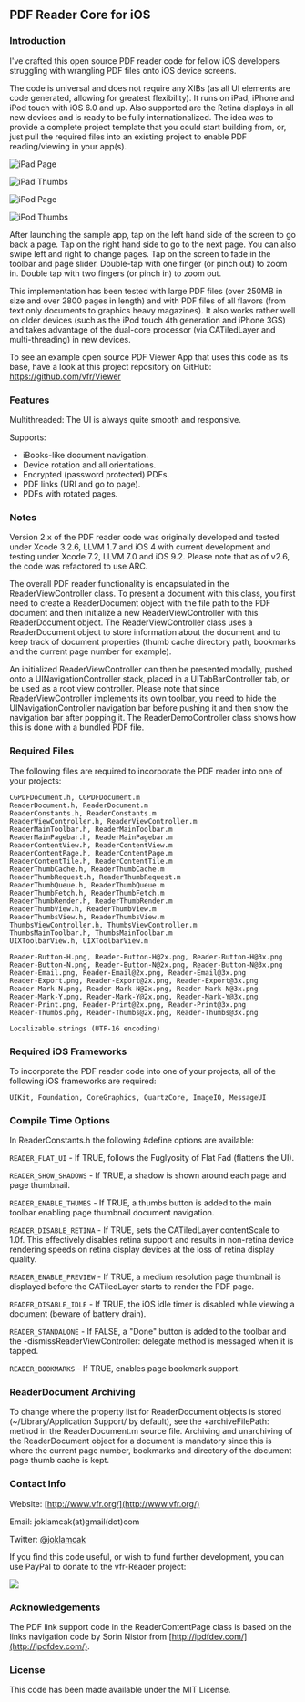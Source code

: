 
## PDF Reader Core for iOS

### Introduction

I've crafted this open source PDF reader code for fellow iOS
developers struggling with wrangling PDF files onto iOS device
screens.

The code is universal and does not require any XIBs (as all UI
elements are code generated, allowing for greatest flexibility).
It runs on iPad, iPhone and iPod touch with iOS 6.0 and up. Also
supported are the Retina displays in all new devices and is ready
to be fully internationalized. The idea was to provide a complete
project template that you could start building from, or, just pull
the required files into an existing project to enable PDF
reading/viewing in your app(s).

![iPad Page](http://i.imgur.com/jaeCPz1.png)<p></p>
![iPad Thumbs](http://i.imgur.com/1b4kY9s.png)<p></p>
![iPod Page](http://i.imgur.com/y8wWRDN.png)<p></p>
![iPod Thumbs](http://i.imgur.com/nddT2RP.png)<p></p>

After launching the sample app, tap on the left hand side of the
screen to go back a page. Tap on the right hand side to go to the
next page. You can also swipe left and right to change pages. Tap
on the screen to fade in the toolbar and page slider. Double-tap
with one finger (or pinch out) to zoom in. Double tap with two
fingers (or pinch in) to zoom out.

This implementation has been tested with large PDF files (over
250MB in size and over 2800 pages in length) and with PDF files of
all flavors (from text only documents to graphics heavy magazines).
It also works rather well on older devices (such as the iPod touch
4th generation and iPhone 3GS) and takes advantage of the dual-core
processor (via CATiledLayer and multi-threading) in new devices.

To see an example open source PDF Viewer App that uses this code
as its base, have a look at this project repository on GitHub:
https://github.com/vfr/Viewer

### Features

Multithreaded: The UI is always quite smooth and responsive.

Supports:

 - iBooks-like document navigation.
 - Device rotation and all orientations.
 - Encrypted (password protected) PDFs.
 - PDF links (URI and go to page).
 - PDFs with rotated pages.

### Notes

Version 2.x of the PDF reader code was originally developed
and tested under Xcode 3.2.6, LLVM 1.7 and iOS 4 with current
development and testing under Xcode 7.2, LLVM 7.0 and iOS 9.2.
Please note that as of v2.6, the code was refactored to use ARC.

The overall PDF reader functionality is encapsulated in the
ReaderViewController class. To present a document with this class,
you first need to create a ReaderDocument object with the file path
to the PDF document and then initialize a new ReaderViewController
with this ReaderDocument object. The ReaderViewController class uses
a ReaderDocument object to store information about the document and
to keep track of document properties (thumb cache directory path,
bookmarks and the current page number for example).

An initialized ReaderViewController can then be presented
modally, pushed onto a UINavigationController stack, placed in
a UITabBarController tab, or be used as a root view controller.
Please note that since ReaderViewController implements its own
toolbar, you need to hide the UINavigationController navigation
bar before pushing it and then show the navigation bar after
popping it. The ReaderDemoController class shows how this is
done with a bundled PDF file.

### Required Files

The following files are required to incorporate the PDF
reader into one of your projects:

	CGPDFDocument.h, CGPDFDocument.m
	ReaderDocument.h, ReaderDocument.m
	ReaderConstants.h, ReaderConstants.m
	ReaderViewController.h, ReaderViewController.m
	ReaderMainToolbar.h, ReaderMainToolbar.m
	ReaderMainPagebar.h, ReaderMainPagebar.m
	ReaderContentView.h, ReaderContentView.m
	ReaderContentPage.h, ReaderContentPage.m
	ReaderContentTile.h, ReaderContentTile.m
	ReaderThumbCache.h, ReaderThumbCache.m
	ReaderThumbRequest.h, ReaderThumbRequest.m
	ReaderThumbQueue.h, ReaderThumbQueue.m
	ReaderThumbFetch.h, ReaderThumbFetch.m
	ReaderThumbRender.h, ReaderThumbRender.m
	ReaderThumbView.h, ReaderThumbView.m
	ReaderThumbsView.h, ReaderThumbsView.m
	ThumbsViewController.h, ThumbsViewController.m
	ThumbsMainToolbar.h, ThumbsMainToolbar.m
	UIXToolbarView.h, UIXToolbarView.m

	Reader-Button-H.png, Reader-Button-H@2x.png, Reader-Button-H@3x.png
	Reader-Button-N.png, Reader-Button-N@2x.png, Reader-Button-N@3x.png
	Reader-Email.png, Reader-Email@2x.png, Reader-Email@3x.png
	Reader-Export.png, Reader-Export@2x.png, Reader-Export@3x.png
	Reader-Mark-N.png, Reader-Mark-N@2x.png, Reader-Mark-N@3x.png
	Reader-Mark-Y.png, Reader-Mark-Y@2x.png, Reader-Mark-Y@3x.png
	Reader-Print.png, Reader-Print@2x.png, Reader-Print@3x.png
	Reader-Thumbs.png, Reader-Thumbs@2x.png, Reader-Thumbs@3x.png

	Localizable.strings (UTF-16 encoding)

### Required iOS Frameworks

To incorporate the PDF reader code into one of your projects,
all of the following iOS frameworks are required:

	UIKit, Foundation, CoreGraphics, QuartzCore, ImageIO, MessageUI

### Compile Time Options

In ReaderConstants.h the following #define options are available:

`READER_FLAT_UI` - If TRUE, follows the Fuglyosity of Flat Fad
(flattens the UI).

`READER_SHOW_SHADOWS` - If TRUE, a shadow is shown around each page
and page thumbnail.

`READER_ENABLE_THUMBS` - If TRUE, a thumbs button is added to the main
toolbar enabling page thumbnail document navigation.

`READER_DISABLE_RETINA` - If TRUE, sets the CATiledLayer contentScale
to 1.0f. This effectively disables retina support and results in
non-retina device rendering speeds on retina display devices at
the loss of retina display quality.

`READER_ENABLE_PREVIEW` - If TRUE, a medium resolution page thumbnail
is displayed before the CATiledLayer starts to render the PDF page.

`READER_DISABLE_IDLE` - If TRUE, the iOS idle timer is disabled while
viewing a document (beware of battery drain).

`READER_STANDALONE` - If FALSE, a "Done" button is added to the toolbar
and the -dismissReaderViewController: delegate method is messaged when
it is tapped.

`READER_BOOKMARKS` - If TRUE, enables page bookmark support.

### ReaderDocument Archiving

To change where the property list for ReaderDocument objects is stored
(~/Library/Application Support/ by default), see the +archiveFilePath:
method in the ReaderDocument.m source file. Archiving and unarchiving
of the ReaderDocument object for a document is mandatory since this is
where the current page number, bookmarks and directory of the document
page thumb cache is kept.

### Contact Info

Website: [http://www.vfr.org/](http://www.vfr.org/)

Email: joklamcak(at)gmail(dot)com

Twitter: [@joklamcak](https://twitter.com/joklamcak)

If you find this code useful, or wish to fund further development,
you can use PayPal to donate to the vfr-Reader project:

<a href="https://www.paypal.com/cgi-bin/webscr?cmd=_donations&business=joklamcak@gmail.com&lc=US&item_name=vfr-Reader&no_note=1&currency_code=USD"><img src="https://www.paypalobjects.com/en_US/i/btn/btn_donateCC_LG.gif"/></a>

### Acknowledgements

The PDF link support code in the ReaderContentPage class is based on
the links navigation code by Sorin Nistor from
[http://ipdfdev.com/](http://ipdfdev.com/).

### License

This code has been made available under the MIT License.
